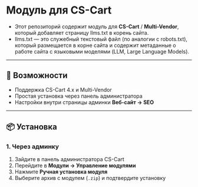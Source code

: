 # Модуль для CS-Cart

- Этот репозиторий содержит модуль для **CS-Cart** / **Multi-Vendor**, который добавляет страницу llms.txt в корень сайта.
- llms.txt — это служебный текстовый файл (по аналогии с robots.txt), который размещается в корне сайта и содержит метаданные о работе сайта с языковыми моделями (LLM, Large Language Models).
---

## 🚀 Возможности

- Поддержка CS-Cart 4.x и Multi-Vendor
- Простая установка через панель администратора
- Настройки внутри страницы админки **Веб-сайт -> SEO**

---

## 📦 Установка

### 1. Через админку
1. Зайдите в панель администратора CS-Cart  
2. Перейдите в **Модули → Управление модулями**  
3. Нажмите **Ручная установка модуля**   
4. Выберите архив с модулем (`.zip`) и подтвердите установку  
